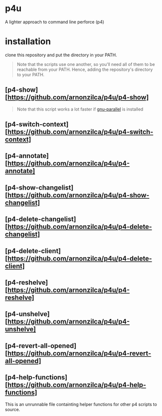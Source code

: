 p4u
===

A lighter approach to command line perforce (p4)

# installation
clone this repository and put the directory in your PATH.
> Note that the scripts use one another, so you'll need all of them to be reachable from your PATH.
> Hence, adding the repository's directory to your PATH.

## [p4-show][https://github.com/arnonzilca/p4u/p4-show]

> Note that this script works a lot faster if [gnu-parallel][1] is installed

## [p4-switch-context][https://github.com/arnonzilca/p4u/p4-switch-context]


## [p4-annotate][https://github.com/arnonzilca/p4u/p4-annotate]


## [p4-show-changelist][https://github.com/arnonzilca/p4u/p4-show-changelist]


## [p4-delete-changelist][https://github.com/arnonzilca/p4u/p4-delete-changelist]


## [p4-delete-client][https://github.com/arnonzilca/p4u/p4-delete-client]


## [p4-reshelve][https://github.com/arnonzilca/p4u/p4-reshelve]


## [p4-unshelve][https://github.com/arnonzilca/p4u/p4-unshelve]


## [p4-revert-all-opened][https://github.com/arnonzilca/p4u/p4-revert-all-opened]


## [p4-help-functions][https://github.com/arnonzilca/p4u/p4-help-functions]

This is an unrunnable file containting helper functions for other p4 scripts to source.


[1]: http://www.gnu.org/software/parallel/
